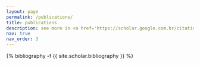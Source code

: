 ```yaml
---
layout: page
permalink: /publications/
title: publications
description: see more in <a href='https://scholar.google.com.br/citations?user=_kYz-aIAAAAJ'>google scholar</a>
nav: true
nav_order: 3
---
```

<!-- _pages/publications.md -->
<div class="publications">

{% bibliography -f {{ site.scholar.bibliography }} %}

</div>
